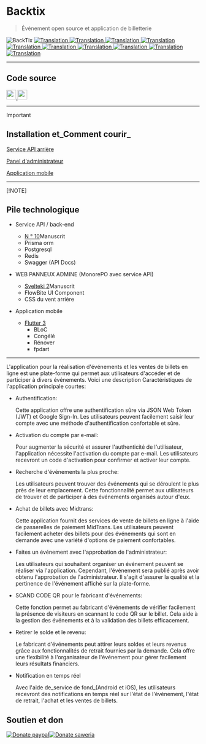 # Backtix

> Événement open source et application de billetterie

<img src="assets/social_preview.png" alt="BackTix">

<a href="./README.md">
  <img alt="Translation" src="https://img.shields.io/badge/Bahasa_Indonesia-blue?style=for-the-badge&logo=googletranslate&logoColor=blue&labelColor=white">
</a>
<a href="./README.en.md">
  <img alt="Translation" src="https://img.shields.io/badge/English-blue?style=for-the-badge&logo=googletranslate&logoColor=blue&labelColor=white">
</a>
<a href="./README.zh-CN.md">
  <img alt="Translation" src="https://img.shields.io/badge/简体中文-blue?style=for-the-badge&logo=googletranslate&logoColor=blue&labelColor=white">
</a>
<a href="./README.ja.md">
  <img alt="Translation" src="https://img.shields.io/badge/日本語-blue?style=for-the-badge&logo=googletranslate&logoColor=blue&labelColor=white">
</a>
<a href="./README.ar.md">
  <img alt="Translation" src="https://img.shields.io/badge/Arabic_عربي-blue?style=for-the-badge&logo=googletranslate&logoColor=blue&labelColor=white">
</a>
<a href="./README.pt.md">
  <img alt="Translation" src="https://img.shields.io/badge/Português-blue?style=for-the-badge&logo=googletranslate&logoColor=blue&labelColor=white">
</a>
<a href="./README.es.md">
  <img alt="Translation" src="https://img.shields.io/badge/Español-blue?style=for-the-badge&logo=googletranslate&logoColor=blue&labelColor=white">
</a>
<a href="./README.fr.md">
  <img alt="Translation" src="https://img.shields.io/badge/Français-blue?style=for-the-badge&logo=googletranslate&logoColor=blue&labelColor=white">
</a>
<a href="./README.vi.md">
  <img alt="Translation" src="https://img.shields.io/badge/Tiếng_Việt-blue?style=for-the-badge&logo=googletranslate&logoColor=blue&labelColor=white">
</a>
<a href="./README.hi.md">
  <img alt="Translation" src="https://img.shields.io/badge/Hindi_हिंदी-blue?style=for-the-badge&logo=googletranslate&logoColor=blue&labelColor=white">
</a>

* * *

## Code source

<a href="https://github.com/ikhsan3adi/backtix-app">
  <img height='25em' src="https://img.shields.io/badge/BackTix_App-027DFD?style=for-the-badge&logo=github&logoColor=white" title="ikhsan3adi" alt="source code" />
</a>

<a href="https://github.com/ikhsan3adi/backtix-service">
  <img height='25em' src="https://img.shields.io/badge/BackTix_Api_Service & Admin panel-ea2845?style=for-the-badge&logo=github&logoColor=white" title="ikhsan3adi" alt="source code" />
</a>

* * *

> [!IMPORTANT]
>
> ## Installation et_Comment courir_
>
> [Service API arrière](docs/api-service.md)
>
> [Panel d'administrateur](docs/admin-panel.md)
>
> [Application mobile](docs/mobile-app.md)
>
> * * *
>
> [!NOTE]
>
> ## Pile technologique
>
> -   Service API / back-end
>
>     -   [N ° 10](https://nestjs.com/)Manuscrit
>     -   Prisma orm
>     -   Postgresql
>     -   Redis
>     -   Swagger (API Docs)
>
> -   WEB PANNEUX ADMINE (MonorePO avec service API)
>
>     -   [Svelteki 2](https://kit.svelte.dev/)Manuscrit
>     -   FlowBite UI Component
>     -   CSS du vent arrière
>
> -   Application mobile
>
>     -   [Flutter 3](https://flutter.dev/)
>         -   BLoC
>         -   Congélé
>         -   Rénover
>         -   fpdart

* * *

L'application pour la réalisation d'événements et les ventes de billets en ligne est une plate-forme qui permet aux utilisateurs d'accéder et de participer à divers événements. Voici une description
Caractéristiques de l'application principale courtes:

-   Authentification:

    Cette application offre une authentification sûre via JSON Web Token (JWT) et Google Sign-In. Les utilisateurs peuvent facilement saisir leur compte avec une méthode d'authentification confortable et sûre.

-   Activation du compte par e-mail:

    Pour augmenter la sécurité et assurer l'authenticité de l'utilisateur, l'application nécessite l'activation du compte par e-mail. Les utilisateurs recevront un code d'activation pour confirmer et activer leur compte.

-   Recherche d'événements la plus proche:

    Les utilisateurs peuvent trouver des événements qui se déroulent le plus près de leur emplacement. Cette fonctionnalité permet aux utilisateurs de trouver et de participer à des événements organisés autour d'eux.

-   Achat de billets avec Midtrans:

    Cette application fournit des services de vente de billets en ligne à l'aide de passerelles de paiement MidTrans. Les utilisateurs peuvent facilement acheter des billets pour des événements qui sont en demande avec une variété d'options de paiement confortables.

-   Faites un événement avec l'approbation de l'administrateur:

    Les utilisateurs qui souhaitent organiser un événement peuvent se réaliser via l'application. Cependant, l'événement sera publié après avoir obtenu l'approbation de l'administrateur. Il s'agit d'assurer la qualité et la pertinence de l'événement affiché sur la plate-forme.

-   SCAND CODE QR pour le fabricant d'événements:

    Cette fonction permet au fabricant d'événements de vérifier facilement la présence de visiteurs en scannant le code QR sur le billet. Cela aide à la gestion des événements et à la validation des billets efficacement.

-   Retirer le solde et le revenu:

    Le fabricant d'événements peut attirer leurs soldes et leurs revenus grâce aux fonctionnalités de retrait fournies par la demande. Cela offre une flexibilité à l'organisateur de l'événement pour gérer facilement leurs résultats financiers.

-   Notification en temps réel

    Avec l'aide de_service de fond_(Android et iOS), les utilisateurs recevront des notifications en temps réel sur l'état de l'événement, l'état de retrait, l'achat et les ventes de billets.

## Soutien et don

[![Donate paypal](https://img.shields.io/badge/Donate-PayPal-green.svg?style=for-the-badge)](https://paypal.me/ikhsan3adi?country.x=ID&locale.x=en_US)[![Donate saweria](https://img.shields.io/badge/Donate-Saweria-red?style=for-the-badge&link=https%3A%2F%2Fsaweria.co%2Fxiboxann)](https://saweria.co/xiboxann)
